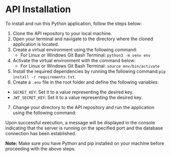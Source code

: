 # API Installation

To install and run this Python application, follow the steps below:

1. Clone the API repository to your local machine.
2. Open your terminal and navigate to the directory where the cloned application is located.
3. Create a virtual environment using the following command:
   - For Linux or Windows Git Bash Terminal: `python3 -m venv env`
4. Activate the virtual environment with the command below:
   - For Linux or Windows Git Bash Terminal: `source env/bin/activate`
5. Install the required dependencies by running the following command:`pip install -r requirements.txt`.
6. Create a `.env` file in the root folder and define the following variables:

- `SECRET_KEY`: Set it to a value representing the desired key.
- `JWT_SECRET_KEY`: Set it to a value representing the desired key.

7. Change your directory to the API repository and run the application using the following command:


Upon successful execution, a message will be displayed in the console indicating that the server is running on the specified port and the database connection has been established.

**Note:** Make sure you have Python and pip installed on your machine before proceeding with the above steps.
